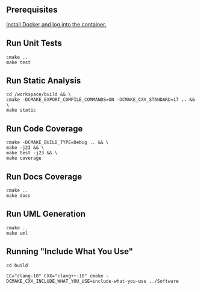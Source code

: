 ## Prerequisites

[Install Docker and log into the container.](./SetupDockerContainers.md)

## Run Unit Tests

```
cmake ..
make test
```

## Run Static Analysis

```
cd /workspace/build && \
cmake -DCMAKE_EXPORT_COMPILE_COMMANDS=ON -DCMAKE_CXX_STANDARD=17 .. && \
make static
```

## Run Code Coverage

```
cmake -DCMAKE_BUILD_TYPE=Debug .. && \
make -j23 && \
make test -j23 && \
make coverage
```

## Run Docs Coverage

```
cmake ..
make docs
```

## Run UML Generation

```
cmake ..
make uml
```

## Running "Include What You Use"

```
cd build

CC="clang-10" CXX="clang++-10" cmake -DCMAKE_CXX_INCLUDE_WHAT_YOU_USE=include-what-you-use ../Software
```

